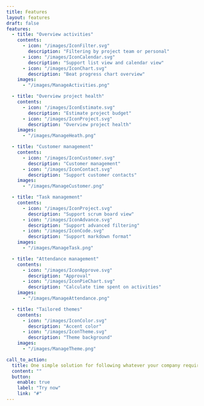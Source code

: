 ```yaml
---
title: Features
layout: features
draft: false
features:
  - title: "Overview activities"
    contents:
      - icon: "/images/IconFilter.svg"
        description: "Filtering by project team or personal"
      - icon: "/images/IconCalendar.svg"
        description: "Support list view and calendar view"
      - icon: "/images/IconChart.svg"
        description: "Beat progress chart overview"
    images:
      - "/images/ManageActivities.png"

  - title: "Overview project health"
    contents:
      - icon: "/images/IconEstimate.svg"
        description: "Estimate project budget"
      - icon: "/images/IconProject.svg"
        description: "Overview project health"
    images: 
      - "/images/ManageHeath.png"

  - title: "Customer management"
    contents:
      - icon: "/images/IconCustomer.svg"
        description: "Customer management"
      - icon: "/images/IconContact.svg"
        description: "Support customer contacts"
    images:
      - "/images/ManageCustomer.png"

  - title: "Task management"
    contents:
      - icon: "/images/IconProject.svg"
        description: "Support scrum board view"
      - icon: "/images/IconAdvance.svg"
        description: "Support advanced filtering"
      - icon: "/images/IconCode.svg"
        description: "Support markdown format"
    images:
      - "/images/ManageTask.png"

  - title: "Attendance management"
    contents:
      - icon: "/images/IconApprove.svg"
        description: "Approval"
      - icon: "/images/IconPieChart.svg"
        description: "Calculate time spent on activities"
    images:
      - "/images/ManageAttendance.png"

  - title: "Tailored themes"
    contents:
      - icon: "/images/IconColor.svg"
        description: "Accent color"
      - icon: "/images/IconTheme.svg"
        description: "Theme background"
    images:
      - "/images/ManageTheme.png"

call_to_action:
  title: One simple solution for following whatever your company requires
  content: ""
  button:
    enable: true
    label: "Try now"
    link: "#"
---
```

